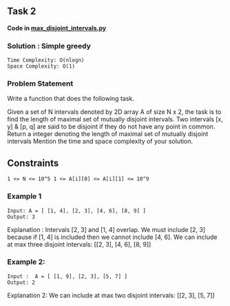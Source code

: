 ## Task 2
**Code in [max_disjoint_intervals.py](max_disjoint_intervals.py)**

### Solution : Simple greedy

````
Time Complexity: O(nlogn)
Space Complexity: O(1)
````

### Problem Statement
Write a function that does the following task.

Given a set of N intervals denoted by 2D array A of size N x 2, the task is to find the length of maximal set of mutually disjoint intervals.
Two intervals [x, y] & [p, q] are said to be disjoint if they do not have any point in common.
Return a integer denoting the length of maximal set of mutually disjoint intervals
Mention the time and space complexity of your solution.
## Constraints
`1 <= N <= 10^5
1 <= A[i][0] <= A[i][1] <= 10^9`

### Example 1
```
Input: A = [ [1, 4], [2, 3], [4, 6], [8, 9] ]
Output: 3
```
Explanation :
Intervals [2, 3] and [1, 4] overlap.
We must include [2, 3] because if [1, 4] is included then we cannot include [4, 6].
We can include at max three disjoint intervals: [[2, 3], [4, 6], [8, 9]]
### Example 2:
```
Input :  A = [ [1, 9], [2, 3], [5, 7] ]
Output: 2
```
Explanation 2:
We can include at max two disjoint intervals: [[2, 3], [5, 7]]
